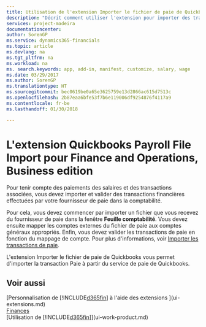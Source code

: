 ```yaml
---
title: Utilisation de l'extension Importer le fichier de paie de Quickbooks | Microsoft Docs
description: "Décrit comment utiliser l'extension pour importer des transactions de salaire et de paie à partir du service de paie de Quickbooks."
services: project-madeira
documentationcenter: 
author: SorenGP
ms.service: dynamics365-financials
ms.topic: article
ms.devlang: na
ms.tgt_pltfrm: na
ms.workload: na
ms. search.keywords: app, add-in, manifest, customize, salary, wage
ms.date: 03/29/2017
ms.author: SorenGP
ms.translationtype: HT
ms.sourcegitcommit: bec0619be0a65e3625759e13d2866ac615d7513c
ms.openlocfilehash: 2b87eaa6bfe53f7b6e119006df9254876f4117a9
ms.contentlocale: fr-be
ms.lasthandoff: 01/30/2018

---
```

# <a name="the-quickbooks-payroll-file-import-extension-to-finance-and-operations-business-edition"></a>L'extension Quickbooks Payroll File Import pour Finance and Operations, Business edition 
Pour tenir compte des paiements des salaires et des transactions associées, vous devez importer et valider des transactions financières effectuées par votre fournisseur de paie dans la comptabilité.

Pour cela, vous devez commencer par importer un fichier que vous recevez du fournisseur de paie dans la fenêtre **Feuille comptabilité**. Vous devez ensuite mapper les comptes externes du fichier de paie aux comptes généraux appropriés. Enfin, vous devez valider les transactions de paie en fonction du mappage de compte. Pour plus d'informations, voir [Importer les transactions de paie](finance-how-import-payroll-transactions.md).

L'extension Importer le fichier de paie de Quickbooks vous permet d'importer la transaction Paie à partir du service de paie de Quickbooks.

## <a name="see-also"></a>Voir aussi
[Personnalisation de [!INCLUDE[d365fin](includes/d365fin_md.md)] à l'aide des extensions ](ui-extensions.md)    
[Finances](finance.md)    
[Utilisation de [!INCLUDE[d365fin](includes/d365fin_md.md)]](ui-work-product.md)

